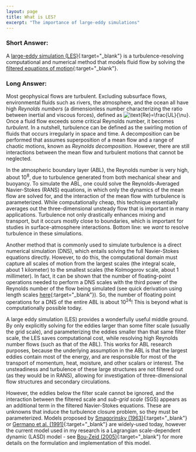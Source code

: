 ```yaml
---
layout: page
title: What is LES?
excerpt: "The importance of large-eddy simulations"
---
```


### Short Answer:

A [large-eddy simulation (LES)](https://en.wikipedia.org/wiki/Large_eddy_simulation){:target="_blank"} is a turbulence-resolving computational and numerical method that models fluid flow by solving the [filtered equations of motion](https://en.wikipedia.org/wiki/Large_eddy_simulation#Filtered_governing_equations){:target="_blank"}.

### Long Answer:

Most geophysical flows are turbulent. Excluding subsurface flows, environmental fluids such as rivers, the atmosphere, and the ocean all have high _Reynolds numbers_ (a dimensionless number characterizing the ratio between inertial and viscous forces), defined as ![$\text{Re}=\frac{UL}{\nu}$](https://render.githubusercontent.com/render/math?math=%24%5Ctext%7BRe%7D%3D%5Cfrac%7BUL%7D%7B%5Cnu%7D%24). Once a fluid flow exceeds some critical Reynolds number, it becomes _turbulent_. In a nutshell, turbulence can be defined as the swirling motion of fluids that occurs irregularly in space and time. A decomposition can be performed that assumes superposition of a mean flow and a range of chaotic motions, known as _Reynolds decomposition_. However, there are still interactions between the mean flow and turbulent motions that cannot be neglected.

In the atmospheric boundary layer (ABL), the Reynolds number is very high, about 10<sup>8</sup>, due to turbulence generated from both mechanical shear and buoyancy. To simulate the ABL, one could solve the Reynolds-Averaged Navier-Stokes (RANS) equations, in which only the dynamics of the mean flow are solved for, and the interaction of the mean flow with turbulence is parameterized. While computationally cheap, this technique essentially averages out the three-dimensional unsteady flow that is important in many applications. Turbulence not only drastically enhances mixing and transport, but it occurs mostly close to boundaries, which is important for studies in surface-atmosphere interactions. Bottom line: we _want_ to resolve turbulence in these simulations.

Another method that is commonly used to simulate turbulence is a direct numerical simulation (DNS), which entails solving the full Navier-Stokes equations directly. However, to do this, the computational domain must capture all scales of motion from the largest scales (the integral scale, about 1 kilometer) to the smallest scales (the Kolmogorov scale, about 1 millimeter). In fact, it can be shown that the number of floating-point operations needed to perform a DNS scales with the third power of the Reynolds number of the flow being simulated (see quick derivation using length scales [here](docs/Relating_Reynolds_Number_to_DNS.pdf){:target="_blank"}). So, the number of floating point operations for a DNS of the entire ABL is about 10<sup>24</sup>! This is beyond what is computationally possible today.

A large eddy simulation (LES) provides a wonderfully useful middle ground. By only explicitly solving for the eddies larger than some filter scale (usually the grid scale), and parameterizing the eddies smaller than that same filter scale, the LES saves computational cost, while resolving high Reynolds number flows (such as that of the ABL). This works for ABL research purposes, because the underlying assumption in the ABL is that the largest eddies contain most of the energy, and are responsible for most of the transport of momentum, heat, moisture, and other scalars or interest. The unsteadiness and turbulence of these large structures are not filtered out (as they would be in RANS), allowing for investigation of three-dimensional flow structures and secondary circulations.

However, the eddies below the filter scale cannot be ignored, and the interaction between the filtered scale and _sub-grid scale_ (SGS) appears as an additional term in the filtered Navier-Stokes equations. These are unknowns that induce the turbulence closure problem, so they must be parameterized. Models proposed by [Smagorinsky (1963)](https://journals.ametsoc.org/mwr/article/91/3/99/98166/GENERAL-CIRCULATION-EXPERIMENTS-WITH-THE-PRIMITIVE "General Circulation Experiments with the Primitive Equations: I. The Basic Experiment"){:target="_blank"} or [Germano et al. (1991)](https://aip.scitation.org/doi/10.1063/1.857955 "A dynamic subgrid-scale eddy viscosity model"){:target="_blank"} are widely-used today, however the current model used in my research is a Lagrangian scale-dependent dynamic (LASD) model - see [Bou-Zeid (2005)](https://aip.scitation.org/doi/10.1063/1.1839152 "A scale-dependent Lagrangian dynamic model for large eddy simulation of complex turbulent flows"){:target="_blank"} for more details on the formulation and implementation of this model.
